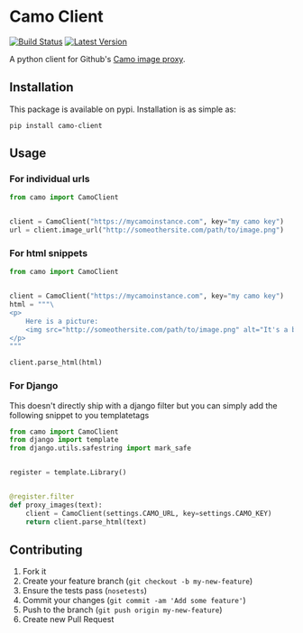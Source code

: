 Camo Client
===========

[![Build Status](https://travis-ci.org/sionide21/camo-client.png)](https://travis-ci.org/sionide21/camo-client)
[![Latest Version](https://img.shields.io/pypi/v/camo-client.svg)](https://pypi.python.org/pypi/camo-client/)

A python client for Github's [Camo image proxy](https://github.com/atmos/camo).


## Installation

This package is available on pypi. Installation is as simple as:

    pip install camo-client


## Usage

### For individual urls

```python
from camo import CamoClient


client = CamoClient("https://mycamoinstance.com", key="my camo key")
url = client.image_url("http://someothersite.com/path/to/image.png")
```

### For html snippets

```python
from camo import CamoClient


client = CamoClient("https://mycamoinstance.com", key="my camo key")
html = """\
<p>
    Here is a picture:
    <img src="http://someothersite.com/path/to/image.png" alt="It's a banana">
</p>
"""

client.parse_html(html)
```


### For Django

This doesn't directly ship with a django filter but you can simply add the following snippet to you templatetags

```python
from camo import CamoClient
from django import template
from django.utils.safestring import mark_safe


register = template.Library()


@register.filter
def proxy_images(text):
    client = CamoClient(settings.CAMO_URL, key=settings.CAMO_KEY)
    return client.parse_html(text)
```


## Contributing

1. Fork it
2. Create your feature branch (`git checkout -b my-new-feature`)
3. Ensure the tests pass (`nosetests`)
4. Commit your changes (`git commit -am 'Add some feature'`)
5. Push to the branch (`git push origin my-new-feature`)
6. Create new Pull Request
